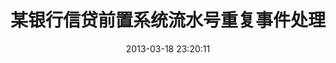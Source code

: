 ---
layout: post
title: "某银行信贷前置系统流水号重复事件处理"
date: 2013-03-18 23:20:11
comments: true
share: true
description: 某银行信贷前置系统流水号重复事件处理
tags:
- C
- oracle
- pro*c
- bank
---